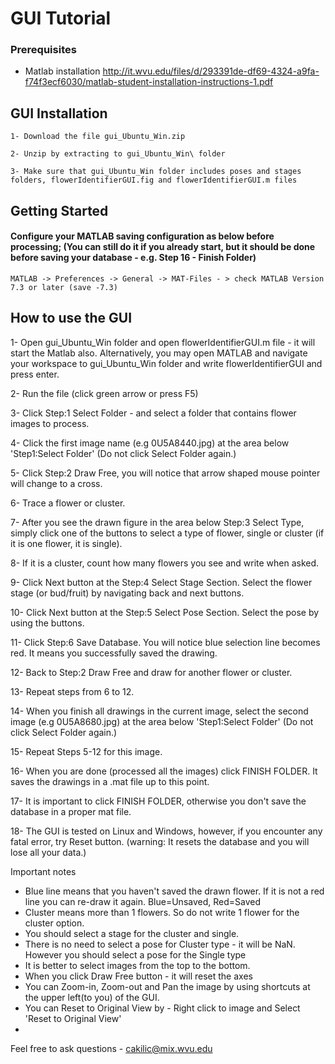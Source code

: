 # GUI Tutorial

### Prerequisites

- Matlab installation
http://it.wvu.edu/files/d/293391de-df69-4324-a9fa-f74f3ecf6030/matlab-student-installation-instructions-1.pdf

## GUI Installation
```
1- Download the file gui_Ubuntu_Win.zip
```
```
2- Unzip by extracting to gui_Ubuntu_Win\ folder
```
```
3- Make sure that gui_Ubuntu_Win folder includes poses and stages folders, flowerIdentifierGUI.fig and flowerIdentifierGUI.m files
```

## Getting Started
#### Configure your MATLAB saving configuration as below before processing; (You can still do it if you already start, but it should be done before saving your database - e.g. Step 16 - Finish Folder)

```
MATLAB -> Preferences -> General -> MAT-Files - > check MATLAB Version 7.3 or later (save -7.3)
```

## How to use the GUI

1- Open gui_Ubuntu_Win folder and open flowerIdentifierGUI.m file - it will start the Matlab also. Alternatively, you may open MATLAB and navigate your workspace to gui_Ubuntu_Win folder and write flowerIdentifierGUI and press enter.

2- Run the file (click green arrow or press F5)

3- Click Step:1 Select Folder - and select a folder that contains flower images to process.

4- Click the first image name (e.g 0U5A8440.jpg) at the area below 'Step1:Select Folder' (Do not click Select Folder again.)

5- Click Step:2 Draw Free, you will notice that arrow shaped mouse pointer will change to a cross.

6- Trace a flower or cluster.

7- After you see the drawn figure in the area below Step:3 Select Type, simply click one of the buttons to select a type of flower, single or cluster (if it is one flower, it is single).

8- If it is a cluster, count how many flowers you see and write when asked.

9- Click Next button at the Step:4 Select Stage Section. Select the flower stage (or bud/fruit) by navigating back and next buttons.

10- Click Next button at the Step:5 Select Pose Section. Select the pose by using the buttons.

11- Click Step:6 Save Database. You will notice blue selection line becomes red. It means you successfully saved the drawing.

12- Back to Step:2 Draw Free and draw for another flower or cluster.

13- Repeat steps from 6 to 12.

14- When you finish all drawings in the current image, select the second image (e.g 0U5A8680.jpg) at the area below 'Step1:Select Folder' (Do not click Select Folder again.)

15- Repeat Steps 5-12 for this image.

16- When you are done (processed all the images) click FINISH FOLDER. It saves the drawings in a .mat file up to this point.

17- It is important to click FINISH FOLDER, otherwise you don't save the database in a proper mat file.

18- The GUI is tested on Linux and Windows, however, if you encounter any fatal error, try Reset button. (warning: It resets the database and you will lose all your data.)

Important notes
- Blue line means that you haven't saved the drawn flower. If it is not a red line you can re-draw it again. Blue=Unsaved, Red=Saved
- Cluster means more than 1 flowers. So do not write 1 flower for the cluster option.
- You should select a stage for the cluster and single.
- There is no need to select a pose for Cluster type - it will be NaN. However you should select a pose for the Single type
- It is better to select images from the top to the bottom.
- When you click Draw Free button - it will reset the axes
- You can Zoom-in, Zoom-out and Pan the image by using shortcuts at the upper left(to you) of the GUI.
- You can Reset to Original View by - Right click to image and Select 'Reset to Original View'
-

Feel free to ask questions - cakilic@mix.wvu.edu
